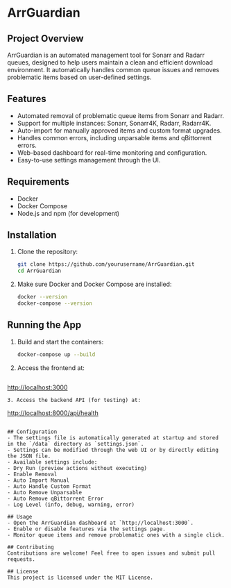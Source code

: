 # ArrGuardian

## Project Overview

ArrGuardian is an automated management tool for Sonarr and Radarr queues, designed to help users maintain a clean and efficient download environment. It automatically handles common queue issues and removes problematic items based on user-defined settings.

## Features

* Automated removal of problematic queue items from Sonarr and Radarr.
* Support for multiple instances: Sonarr, Sonarr4K, Radarr, Radarr4K.
* Auto-import for manually approved items and custom format upgrades.
* Handles common errors, including unparsable items and qBittorrent errors.
* Web-based dashboard for real-time monitoring and configuration.
* Easy-to-use settings management through the UI.

## Requirements

* Docker
* Docker Compose
* Node.js and npm (for development)

## Installation

1. Clone the repository:

   ```bash
   git clone https://github.com/yourusername/ArrGuardian.git
   cd ArrGuardian
   ```
2. Make sure Docker and Docker Compose are installed:

   ```bash
   docker --version
   docker-compose --version
   ```

## Running the App

1. Build and start the containers:

   ```bash
   docker-compose up --build
   ```
2. Access the frontend at:

   ```
   ```

[http://localhost:3000](http://localhost:3000)

```
3. Access the backend API (for testing) at:
```

[http://localhost:8000/api/health](http://localhost:8000/api/health)

```

## Configuration
- The settings file is automatically generated at startup and stored in the `/data` directory as `settings.json`.
- Settings can be modified through the web UI or by directly editing the JSON file.
- Available settings include:
- Dry Run (preview actions without executing)
- Enable Removal
- Auto Import Manual
- Auto Handle Custom Format
- Auto Remove Unparsable
- Auto Remove qBittorrent Error
- Log Level (info, debug, warning, error)

## Usage
- Open the ArrGuardian dashboard at `http://localhost:3000`.
- Enable or disable features via the settings page.
- Monitor queue items and remove problematic ones with a single click.

## Contributing
Contributions are welcome! Feel free to open issues and submit pull requests.

## License
This project is licensed under the MIT License.

```
